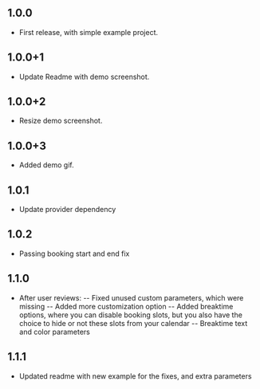 ## 1.0.0

- First release, with simple example project.

## 1.0.0+1

- Update Readme with demo screenshot.

## 1.0.0+2

- Resize demo screenshot.

## 1.0.0+3

- Added demo gif.

## 1.0.1

- Update provider dependency

## 1.0.2

- Passing booking start and end fix

## 1.1.0

- After user reviews:
-- Fixed unused custom parameters, which were missing
-- Added more customization option
-- Added breaktime options, where you can disable booking slots, but you also have the choice to hide or not these slots from your calendar
-- Breaktime text and color parameters

## 1.1.1
- Updated readme with new example for the fixes, and extra parameters
